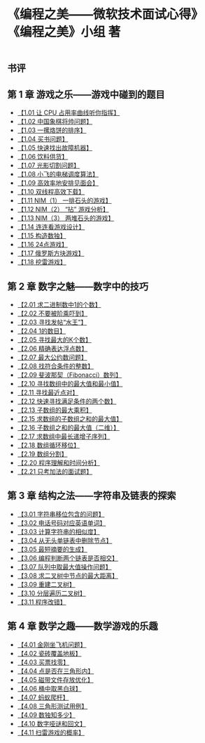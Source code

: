 # 《编程之美——微软技术面试心得》 《编程之美》小组 著

![]()

## 书评

## 第 1 章 游戏之乐——游戏中碰到的题目

- [【1.01 让 CPU 占用率曲线听你指挥】](program_1_1.md)
- [【1.02 中国象棋将帅问题】]()
- [【1.03 一摞烙饼的排序】]()
- [【1.04 买书问题】]()
- [【1.05 快速找出故障机器】]()
- [【1.06 饮料供货】]()
- [【1.07 光影切割问题】]()
- [【1.08 小飞的电梯调度算法】]()
- [【1.09 高效率地安排见面会】]()
- [【1.10 双线程高效下载】]()
- [【1.11 NIM（1） 一排石头的游戏】]()
- [【1.12 NIM（2） “拈” 游戏分析】]()
- [【1.13 NIM（3） 两堆石头的游戏】]()
- [【1.14 连连看游戏设计】]()
- [【1.15 构造数独】]()
- [【1.16 24点游戏】]()
- [【1.17 俄罗斯方块游戏】]()
- [【1.18 挖雷游戏】]()

## 第 2 章 数字之魅——数字中的技巧

- [【2.01 求二进制数中1的个数】](program_2_1.md)
- [【2.02 不要被阶乘吓到】](program_2_2.md)
- [【2.03 寻找发帖“水王”】](program_2_3.md)
- [【2.04 1的数目】](program_2_4.md)
- [【2.05 寻找最大的K个数】](program_2_5.md)
- [【2.06 精确表达浮点数】](program_2_6.md)
- [【2.07 最大公约数问题】](program_2_7.md)
- [【2.08 找符合条件的整数】](program_2_8.md)
- [【2.09 斐波那契（Fibonacci）数列】](program_2_9.md)
- [【2.10 寻找数组中的最大值和最小值】](program_2_10.md)
- [【2.11 寻找最近点对】](program_2_11.md)
- [【2.12 快速寻找满足条件的两个数】](program_2_12.md)
- [【2.13 子数组的最大乘积】](program_2_13.md)
- [【2.15 求数组的子数组之和的最大值】](program_2_15.md)
- [【2.16 子数组之和的最大值（二维）】](program_2_16.md)
- [【2.17 求数组中最长递增子序列】](program_2_17.md)
- [【2.18 数组循环移位】](program_2_18.md)
- [【2.19 数组分割】](program_2_19.md)
- [【2.20 程序理解和时间分析】](program_2_20.md)
- [【2.21 只考加法的面试题】](program_2_21.md)


## 第 3 章 结构之法——字符串及链表的探索

- [【3.01 字符串移位包含的问题】](program_3_1.md)
- [【3.02 电话号码对应英语单词】](program_3_2.md)
- [【3.03 计算字符串的相似度】](program_3_3.md)
- [【3.04 从无头单链表中删除节点】](program_3_4.md)
- [【3.05 最短摘要的生成】](program_3_5.md)
- [【3.06 编程判断两个链表是否相交】](program_3_6.md)
- [【3.07 队列中取最大值操作问题】](program_3_7.md)
- [【3.08 求二叉树中节点的最大距离】](program_3_8.md)
- [【3.09 重建二叉树】](program_3_9.md)
- [【3.10 分层遍历二叉树】](program_3_10.md)
- [【3.11 程序改错】](program_3_11.md)

## 第 4 章 数学之趣——数学游戏的乐趣

- [【4.01 金刚坐飞机问题】](program_4_1.md)
- [【4.02 瓷砖覆盖地板】](program_4_2.md)
- [【4.03 买票找零】](program_4_3.md)
- [【4.04 点是否在三角形内】](program_4_4.md)
- [【4.05 磁带文件存放优化】](program_4_5.md)
- [【4.06 桶中取黑白球】](program_4_6.md)
- [【4.07 蚂蚁爬杆】](program_4_7.md)
- [【4.08 三角形测试用例】](program_4_8.md)
- [【4.09 数独知多少】](program_4_9.md)
- [【4.10 数字哑谜和回文】](program_4_10.md)
- [【4.11 扫雷游戏的概率】](program_4_11.md)